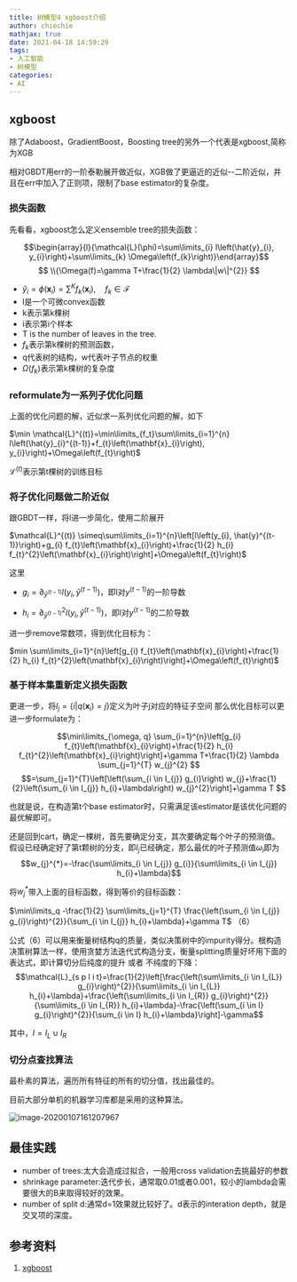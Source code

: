 ```yaml
---
title: 树模型4 xgboost介绍
author: chiechie
mathjax: true
date: 2021-04-18 14:59:29
tags:
- 人工智能
- 树模型
categories:
- AI
---
```


## xgboost

除了Adaboost，GradientBoost，Boosting tree的另外一个代表是xgboost,简称为XGB

相对GBDT用err的一阶泰勒展开做近似，XGB做了更逼近的近似--二阶近似，并且在err中加入了正则项，限制了base estimator的复杂度。

### 损失函数

先看看，xgboost怎么定义ensemble tree的损失函数：

$$\begin{array}{l}{\mathcal{L}(\phi)=\sum\limits_{i} l\left(\hat{y}_{i}, y_{i}\right)+\sum\limits_{k} \Omega\left(f_{k}\right)}\end{array}$$
$$ \\{\Omega(f)=\gamma T+\frac{1}{2} \lambda\|w\|^{2}} $$

- $\hat{y}_{i}=\phi\left(\mathbf{x}_{i}\right)=\sum^{K} f_{k}\left(\mathbf{x}_{i}\right), \quad f_{k} \in \mathcal{F}$
- l是一个可微convex函数
- k表示第k棵树
- i表示第i个样本
- T is the number of leaves in the tree.
- $f_k$表示第k棵树的预测函数，
- q代表树的结构，w代表叶子节点的权重
- $\Omega(f_k)$表示第k棵树的复杂度


### reformulate为一系列子优化问题

上面的优化问题的解，近似求一系列优化问题的解，如下

$\min \mathcal{L}^{(t)}=\min\limits_{f_t}\sum\limits_{i=1}^{n} l\left(\hat{y}_{i}^{(t-1)}+f_{t}\left(\mathbf{x}_{i}\right), y_{i}\right)+\Omega\left(f_{t}\right)$

$\mathcal{L}^{(t)}$表示第t棵树的训练目标

### 将子优化问题做二阶近似

跟GBDT一样，将l进一步简化，使用二阶展开

$\mathcal{L}^{(t)} \simeq\sum\limits_{i=1}^{n}\left[l\left(y_{i}, \hat{y}^{(t-1)}\right)+g_{i} f_{t}\left(\mathbf{x}_{i}\right)+\frac{1}{2} h_{i} f_{t}^{2}\left(\mathbf{x}_{i}\right)\right]+\Omega\left(f_{t}\right)$

这里

- $g_{i}=\partial_{\hat{y}^{(t-1) }}l\left(y_{i}, \hat{y}^{(t-1)}\right)$，即l对$y^{(t-1)}$的一阶导数

- $h_{i}=\partial_{\hat y^{(t-1)}}^{2} l\left(y_{i}, \hat{y}^{(t-1)}\right)$，即l对$y^{(t-1)}$的二阶导数

进一步remove常数项，得到优化目标为：

$min \sum\limits_{i=1}^{n}\left[g_{i} f_{t}\left(\mathbf{x}_{i}\right)+\frac{1}{2} h_{i} f_{t}^{2}\left(\mathbf{x}_{i}\right)\right]+\Omega\left(f_{t}\right)$

### 基于样本集重新定义损失函数

更进一步，将$I_{j}=\left\{i | q\left(\mathbf{x}_{i}\right)=j\right\}$定义为叶子j对应的特征子空间 那么优化目标可以更进一步formulate为：

$$\min\limits_{\omega, q} \sum_{i=1}^{n}\left[g_{i} f_{t}\left(\mathbf{x}_{i}\right)+\frac{1}{2} h_{i} f_{t}^{2}\left(\mathbf{x}_{i}\right)\right]+\gamma T+\frac{1}{2} \lambda \sum_{j=1}^{T} w_{j}^{2} $$
$$=\sum_{j=1}^{T}\left[\left(\sum_{i \in I_{j}} g_{i}\right) w_{j}+\frac{1}{2}\left(\sum_{i \in I_{j}} h_{i}+\lambda\right) w_{j}^{2}\right]+\gamma T $$

也就是说，在构造第t个base estimator时，只需满足该estimator是该优化问题的最优解即可。

还是回到cart，确定一棵树，首先要确定分支，其次要确定每个叶子的预测值。
假设已经确定好了第t颗树的分支，即$I_{j}$已经确定，那么最优的叶子预测值$\omega_i$即为
$$w_{j}^{*}=-\frac{\sum\limits_{i \in I_{j}} g_{i}}{\sum\limits_{i \in I_{j}} h_{i}+\lambda}$$

将$w_{j}^{*}$带入上面的目标函数，得到等价的目标函数：

$\min\limits_q  -\frac{1}{2} \sum\limits_{j=1}^{T} \frac{\left(\sum_{i \in I_{j}} g_{i}\right)^{2}}{\sum_{i \in I_{j}} h_{i}+\lambda}+\gamma T$  （6）

公式（6）可以用来衡量树结构q的质量，类似决策树中的impurity得分。根构造决策树算法一样，使用贪婪方法迭代式构造分支，衡量splitting质量好坏用下面的表达式，即计算切分后纯度的提升 或者 不纯度的下降： 
  $$\mathcal{L}_{s p l i t}=\frac{1}{2}\left[\frac{\left(\sum\limits_{i \in I_{L}} g_{i}\right)^{2}}{\sum\limits_{i \in I_{L}} h_{i}+\lambda}+\frac{\left(\sum\limits_{i \in I_{R}} g_{i}\right)^{2}}{\sum\limits_{i \in I_{R}} h_{i}+\lambda}-\frac{\left(\sum_{i \in I} g_{i}\right)^{2}}{\sum_{i \in I} h_{i}+\lambda}\right]-\gamma$$  

其中，$I=I_{L} \cup I_{R}$

### 切分点查找算法

最朴素的算法，遍历所有特征的所有的切分值，找出最佳的。

目前大部分单机的机器学习库都是采用的这种算法。

![image-20200107161207967](./image-20200107161207967.png)


## 最佳实践

- number of trees:太大会造成过拟合，一般用cross validation去挑最好的参数
- shrinkage parameter:迭代步长，通常取0.01或者0.001，较小的lambda会需要很大的B来取得较好的效果。
- number of split d:通常d=1效果就比较好了。d表示的interation depth，就是交叉项的深度。

## 参考资料
1. [xgboost](https://arxiv.org/pdf/1603.02754.pdf)